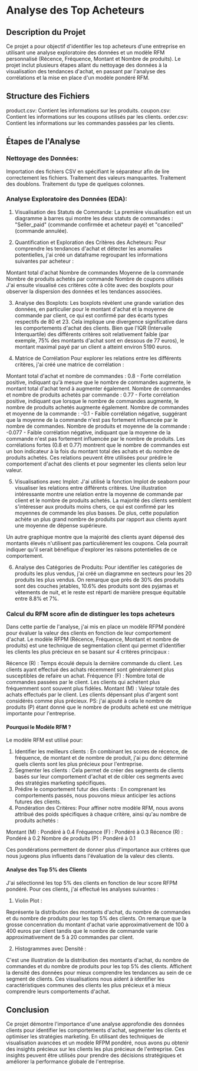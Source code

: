 # Analyse des Top Acheteurs
## Description du Projet
Ce projet a pour objectif d'identifier les top acheteurs d'une entreprise en utilisant une analyse exploratoire des données et un modèle RFM personnalisé (Récence, Fréquence, Montant et Nombre de produits). 
Le projet inclut plusieurs étapes allant du nettoyage des données à la visualisation des tendances d'achat, en passant par l'analyse des corrélations et la mise en place d'un modèle pondéré RFM.

## Structure des Fichiers
product.csv: Contient les informations sur les produits.
coupon.csv: Contient les informations sur les coupons utilisés par les clients.
order.csv: Contient les informations sur les commandes passées par les clients.
## Étapes de l'Analyse
### Nettoyage des Données:

Importation des fichiers CSV en spécifiant le séparateur afin de lire correctement les fichiers.
Traitement des valeurs manquantes.
Traitement des doublons.
Traitement du type de quelques colonnes.

### Analyse Exploratoire des Données (EDA):

1. Visualisation des Statuts de Commande:
La première visualisation est un diagramme à barres qui montre les deux statuts de commandes : "Seller_paid" (commande confirmée et acheteur payé) et "cancelled" (commande annulée).

2. Quantification et Exploration des Critères des Acheteurs:
Pour comprendre les tendances d'achat et détecter les anomalies potentielles, j'ai créé un dataframe regroupant les informations suivantes par acheteur :

Montant total d'achat
Nombre de commandes
Moyenne de la commande
Nombre de produits achetés par commande
Nombre de coupons utilisés
J'ai ensuite visualisé ces critères côte à côte avec des boxplots pour observer la dispersion des données et les tendances associées.

3. Analyse des Boxplots:
Les boxplots révèlent une grande variation des données, en particulier pour le montant d'achat et la moyenne de commande par client, ce qui est confirmé par des écarts types respectifs de 80 et 23. Cela implique une divergence significative dans les comportements d'achat des clients. Bien que l'IQR (Intervalle Interquartile) des différents critères soit relativement faible (par exemple, 75% des montants d'achat sont en dessous de 77 euros), le montant maximal payé par un client a atteint environ 5190 euros.

4. Matrice de Corrélation
Pour explorer les relations entre les différents critères, j'ai créé une matrice de corrélation :

Montant total d'achat et nombre de commandes : 0.8 - Forte corrélation positive, indiquant qu'à mesure que le nombre de commandes augmente, le montant total d'achat tend à augmenter également.
Nombre de commandes et nombre de produits achetés par commande : 0.77 - Forte corrélation positive, indiquant que lorsque le nombre de commandes augmente, le nombre de produits achetés augmente également.
Nombre de commandes et moyenne de la commande : -0.1 - Faible corrélation négative, suggérant que la moyenne de la commande n'est pas fortement influencée par le nombre de commandes.
Nombre de produits et moyenne de la commande : -0.077 - Faible corrélation négative, indiquant que la moyenne de la commande n'est pas fortement influencée par le nombre de produits.
Les corrélations fortes (0.8 et 0.77) montrent que le nombre de commandes est un bon indicateur à la fois du montant total des achats et du nombre de produits achetés. Ces relations peuvent être utilisées pour prédire le comportement d'achat des clients et pour segmenter les clients selon leur valeur.

5. Visualisations avec lmplot:
J'ai utilisé la fonction lmplot de seaborn pour visualiser les relations entre différents critères. Une illustration intéressante montre une relation entre la moyenne de commande par client et le nombre de produits achetés. La majorité des clients semblent s'intéresser aux produits moins chers, ce qui est confirmé par les moyennes de commande les plus basses. De plus, cette population achète un plus grand nombre de produits par rapport aux clients ayant une moyenne de dépense supérieure.

Un autre graphique montre que la majorité des clients ayant dépensé des montants élevés n'utilisent pas particulièrement les coupons. Cela pourrait indiquer qu'il serait bénéfique d'explorer les raisons potentielles de ce comportement.

6. Analyse des Catégories de Produits:
Pour identifier les catégories de produits les plus vendus, j'ai créé un diagramme en secteurs pour les 20 produits les plus vendus. On remarque que près de 30% des produits sont des couches jetables, 10.6% des produits sont des pyjamas et vêtements de nuit, et le reste est réparti de manière presque équitable entre 8.8% et 7%.

### Calcul du RFM score afin de distinguer les tops acheteurs

Dans cette partie de l'analyse, j'ai mis en place un modèle RFPM pondéré pour évaluer la valeur des clients en fonction de leur comportement d'achat. Le modèle RFPM (Récence, Fréquence, Montant et nombre de produits) est une technique de segmentation client qui permet d'identifier les clients les plus précieux en se basant sur 4 critères principaux :

Récence (R) : Temps écoulé depuis la dernière commande du client. Les clients ayant effectué des achats récemment sont généralement plus susceptibles de refaire un achat.
Fréquence (F) : Nombre total de commandes passées par le client. Les clients qui achètent plus fréquemment sont souvent plus fidèles.
Montant (M) : Valeur totale des achats effectués par le client. Les clients dépensant plus d'argent sont considérés comme plus précieux.
PS: j'ai ajouté à cela le nombre de produits (P) étant donné que le nombre de produits acheté est une métrique importante pour l'entreprise.

#### Pourquoi le Modèle RFM ?
Le modèle RFM est utilisé pour:

1. Identifier les meilleurs clients :
 En combinant les scores de récence, de fréquence, de montant et de nombre de produit, j'ai pu donc déterminé quels clients sont les plus précieux pour l'entreprise.
2. Segmenter les clients : 
Cela permet de créer des segments de clients basés sur leur comportement d'achat et de cibler ces segments avec des stratégies marketing spécifiques.
3. Prédire le comportement futur des clients : 
En comprenant les comportements passés, nous pouvons mieux anticiper les actions futures des clients.
4. Pondération des Critères:
Pour affiner notre modèle RFM, nous avons attribué des poids spécifiques à chaque critère, ainsi qu'au nombre de produits achetés :

Montant (M) : Pondéré à 0.4
Fréquence (F) : Pondéré à 0.3
Récence (R) : Pondéré à 0.2
Nombre de produits (P) : Pondéré à 0.1

Ces pondérations permettent de donner plus d'importance aux critères que nous jugeons plus influents dans l'évaluation de la valeur des clients.

#### Analyse des Top 5% des Clients
J'ai sélectionné les top 5% des clients en fonction de leur score RFPM pondéré. Pour ces clients, j'ai effectué les analyses suivantes :

1. Violin Plot :

Représente la distribution des montants d'achat, du nombre de commandes et du nombre de produits pour les top 5% des clients.
On remarque que la grosse concenration du montant d'achat varie approximativement de 100 à 400 euros par client tandis que le nombre de commande varie approximativement de 5 à 20 commandes par client.

2. Histogrammes avec Densité :

C'est une illustration de la distribution des montants d'achat, du nombre de commandes et du nombre de produits pour les top 5% des clients.
Affichent la densité des données pour mieux comprendre les tendances au sein de ce segment de clients.
Ces visualisations nous aident à identifier les caractéristiques communes des clients les plus précieux et à mieux comprendre leurs comportements d'achat.

## Conclusion
Ce projet démontre l'importance d'une analyse approfondie des données clients pour identifier les comportements d'achat, segmenter les clients et optimiser les stratégies marketing. En utilisant des techniques de visualisation avancées et un modèle RFPM pondéré, nous avons pu obtenir des insights précieux sur les clients les plus précieux de l'entreprise. Ces insights peuvent être utilisés pour prendre des décisions stratégiques et améliorer la performance globale de l'entreprise.
